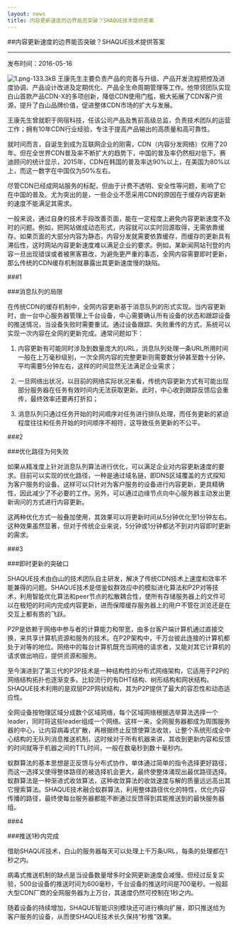 ```yaml
---
layout: news
title: 内容更新速度的边界能否突破？SHAQUE技术提供答案
---
```


##内容更新速度的边界能否突破？SHAQUE技术提供答案

---

发布时间：2016-05-16


![1.png-133.3kB][1]
王康先生主要负责产品的完善与升级、产品开发流程把控及进度协调、产品设计改进及定期优化、产品全生命周期管理等工作。他带领团队实现白山首款产品CDN-X的多项创新，降低CDN使用门槛，极大拓展了CDN客户资源，提升了白山品牌价值，促进整体CDN市场的扩大与发展。

王康先生曾就职于网宿科技，任该公司产品及售前高级总监，负责技术团队的运营工作；拥有10年CDN行业经验，专注于提高产品输出的高质量和高可靠性。

 

就时间而言，自诞生到成为互联网企业的刚需，CDN（内容分发网络）仅用了20年。但在全世界CDN普及率不断扩大的趋势下，中国的普及率仍然相对低下。赛迪顾问的统计显示，2015年，CDN在韩国的普及率达90%以上，在美国为80%以上，而这一数字在中国仅为50%左右。

尽管CDN已经成网站服务的标配，但由于计费不透明、安全性等问题，影响了它在中国的普及。尤为突出的是，一些企业不愿采用CDN的原因在于缓存内容更新的速度不能满足其需求。

一般来说，通过自身的技术手段改善页面，能在一定程度上避免内容更新速度不及时的问题。例如，把网站做成动态形式，内容就可以实时回源取得，无需依靠缓存。如果页面的大部分内容为静态，内容分发就需要依靠缓存，而缓存的更新具有滞后性，这时网站内容更新速度难以满足企业的要求。例如，某新闻网站刊登的内容一旦出现错误或者被黑客篡改，为避免更严重的事态，全网内容需要即时更新，那么传统的CDN缓存机制就暴露出其更新速度慢的缺陷。

 

###1

###消息队列的局限

在传统CDN的缓存机制中，全网内容更新基于消息队列的形式实现。当内容更新时，由一台中心服务器管理上千台设备，中心需要确认所有设备的状态和跟踪设备的推送情况，当设备失败时需要重试。通过设备跟踪、失败重传的方式，系统可以实现一次内容在全网的更新完成。通常问题如下：

1. 内容更新有可能同时涉及到数量庞大的URL，消息队列处理一条URL所用时间一般在上万毫秒级别，一次全网内容的完整更新则需要数分钟甚至数十分钟，平均需要5分钟左右，这样的时间显然无法满足企业需求；

2. 一旦网络出状况，以目前的网络实际状况来看，传统内容更新方式有可能出现部分服务器在任务有效时间内无法获取更新。此时，中心收到跟踪反馈后会重传，最终效率还要再打折扣；

3. 消息队列只通过任务开始的时间顺序对任务进行排队处理，而任务更新的紧迫程度往往和任务开始的时间顺序不相符，这导致任务更新的不公平。

 

###2

###优化路径为何失败

如果从精准度上针对消息队列算法进行优化，可以满足企业对内容更新速度的要求。目前可以实现的优化路径，一种是通过域名链，即DNS区域覆盖的方式探知为客户服务的设备。这样可以只针对为客户服务的设备进行内容更新，更具精确性，因此减少了不必要的工作。另外，可以通过边缘节点向中心服务器主动发出更新询问的方式进行内容更新。

这两种优化方式一般叠加使用，其效果可以将更新时间从5分钟优化至1分钟左右。这种效果虽然显著，但对于传统企业来说，5分钟或1分钟都达不到对内容即时更新的需求。

 

###3

###即时更新的突破口

SHAQUE技术由白山的技术团队自主研发，解决了传统CDN技术上速度和效率不能兼得的问题。SHAQUE技术是借鉴蚁群效应中的模拟进化算法和P2P对等技术，利用智能优化算法和peer节点的松散耦合性，使所有存储服务器上的文件可以在极短的时间内完成内容更新，进而保障缓存服务器上的用户不管在浏览还是在交互上都有质的飞跃。

P2P是依赖于网络中参与者的计算能力和带宽，由多台客户端计算机通过直接交换，来共享计算机资源和服务的技术。在P2P架构中，千万台彼此连接的计算机都处于对等的地位。网络中的每台计算机既充当网络的请求者，又能对其它计算机的请求做出响应，提供资源和服务。

至今演进到了第三代的P2P技术是一种结构性的分布式网络架构，它适用于P2P的网络结构拓扑也逐渐变多。比较流行的有DHT结构、树形结构和网状结构。SHAQUE技术利用的是双层P2P网状结构，其为P2P提供了最大的容忍性和动态适应性。

全网设备按物理区域分成数个区域网络，每个区域网络根据选举算法选择一个leader，同时将这些leader组成一个网络。这样一来，全网服务器都成为周围服务器的中心，让内容病毒式扩散，再根据终止反馈使算法收敛，让整个系统形成全中心结构的无队列消息推送机制，这时候对于所有机器来讲，其收到更新内容和反馈的时间就等于机器之间的TTL时间，一般在数毫秒到数十毫秒内。

蚁群算法的基本思想是正反馈与分布式协作，单体通过简单的指令选择更好路径，而这一选择又使得整体路径的被选择机会更大，最终使整体涌现出最优路径选择。蚁群算法是一种渐进式收敛算法，这种收敛算法的收敛速度与解的质量远远高出其它搜索算法。SHAQUE技术融合蚁群算法，利用整体路径优化的特性，优化内容传播的路径，最终使每台服务器都能不断通过反馈得到其能推送到的最快服务器组。

 

###4

###推送1秒内完成

借助SHAQUE技术，白山的服务器每天可以处理上千万条URL，每条的处理都在1秒之内。

病毒式推送机制的缺点是当设备数量增多时全网更新速度会减慢。但经过反复实验，500台设备的推送时间为600毫秒，千台设备的推送时间是700毫秒。一般超大型CDN厂商的全网服务器为上万台，其速度仍然可控制在1秒之内。

随着设备的持续增加，SHAQUE智能识别模块还可进行横向扩展，即只推送给为客户服务的设备，从而使SHAQUE技术长久保持“秒推”效果。


  [1]: http://static.zybuluo.com/bsc-jane/b2zz3r24d700hamkyisc1kwo/1.png